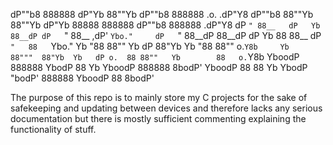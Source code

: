  dP""b8 888888  dP"Yb  88""Yb  dP""b8 888888  .o. .dP"Y8      dP""b8     88""Yb 88""Yb  dP"Yb   88888 888888  dP""b8 888888 .dP"Y8 
dP   `" 88__   dP   Yb 88__dP dP   `" 88__   ,dP' `Ybo."     dP   `"     88__dP 88__dP dP   Yb     88 88__   dP   `"   88   `Ybo." 
Yb  "88 88""   Yb   dP 88"Yb  Yb  "88 88""        o.`Y8b     Yb          88"""  88"Yb  Yb   dP o.  88 88""   Yb        88   o.`Y8b 
 YboodP 888888  YbodP  88  Yb  YboodP 888888      8bodP'      YboodP     88     88  Yb  YbodP  "bodP' 888888  YboodP   88   8bodP' 
                        
 The purpose of this repo is to mainly store my C projects for the sake of safekeeping and
 updating between devices and therefore lacks any serious documentation but there is mostly
 sufficient commenting explaining the functionality of stuff.

 
